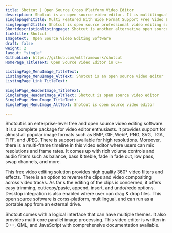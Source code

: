 ```yaml
---
title: Shotcut | Open Source Cross Platform Video Editor
description: Shotcut is an open source video editor. It is multilingual and has a huge stack of promising features that include flexible UI, hardware support and more.
singlepageh1title: Multi Featured With Wide Format Support Free Video Editor
singlepageh2title: Shotcut is open source professional video editing software . It offers powerful features such as 4K resolutions, volume control, video filters, 3-point editing.
Shortdescriptionlistingpage: Shotcut is another alternative open source video editor. It provides support for popular video/audio/image formats along with many other features such as 3-point editing, and more.
linktitle: Shotcut
Imagetext:  Open Source Video Editing Software
draft: false
weight: 2
layout: "single"
GithubLink: https://github.com/mltframework/shotcut
HomePage_TitleText: Open Source Video Editor in C++

ListingPage_MenuImage_TitleText: 
ListingPage_MenuImage_AltText: Shotcut is an open source video editor
ListingPage_Link_TitleText: 

SinglePage_HeaderImage_TitleText: 
SinglePage_HeaderImage_AltText: Shotcut is open source video editor
SinglePage_MenuImage_TitleText: 
SinglePage_MenuImage_AltText: Shotcut is open source video editor 

---
```


Shotcut is an enterprise-level free and open source video editing software. It is a complete package for video editor enthusiasts. It provides support for almost all popular image formats such as BMP, GIF, WebP, PNG, SVG, TGA, TIFF, and JPEG. There is support available for high resolutions. Moreover, there is a multi-frame timeline in this video editor where users can mix resolutions and frame rates. It comes up with rich volume controls and audio filters such as balance, bass &amp; treble, fade in fade out, low pass, swap channels, and more.

This free video editing solution provides high quality 360° video filters and effects. There is an option to reverse the clips and video compositing across video tracks. As far s the editing of the clips is concerned, it offers easy trimming, cut/copy/paste, append, insert, and undo/redo options. Desktop integration is also enabled where user can drag &amp; drop files. This open source software is corss-platform, multilingual, and can run as a portable app from an external drive.

Shotcut comes with a logical interface that can have multiple themes. It also provides multi-core parallel image processing. This video editor is written in C++, QML, and JavaScript with comprehensive documentation available.

<a class="anchor" id="requirements" name="requirements" style="font-size: 12.16px;"></a>